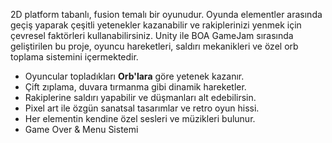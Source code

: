 2D platform tabanlı, fusion temalı bir oyunudur. Oyunda elementler arasında geçiş yaparak çeşitli yetenekler kazanabilir ve rakiplerinizi yenmek için çevresel faktörleri kullanabilirsiniz. 
Unity ile BOA GameJam sırasında geliştirilen bu proje, oyuncu hareketleri, saldırı mekanikleri ve özel orb toplama sistemini içermektedir.

- Oyuncular topladıkları **Orb'lara** göre yetenek kazanır.
- Çift zıplama, duvara tırmanma gibi dinamik hareketler.
- Rakiplerine saldırı yapabilir ve düşmanları alt edebilirsin.
- Pixel art ile özgün sanatsal tasarımlar ve retro oyun hissi.
- Her elementin kendine özel sesleri ve müzikleri bulunur.
- Game Over & Menu Sistemi
